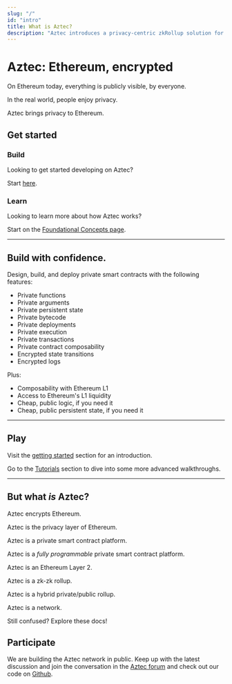 ```yaml
---
slug: "/"
id: "intro"
title: What is Aztec?
description: "Aztec introduces a privacy-centric zkRollup solution for Ethereum, enhancing confidentiality and scalability within the Ethereum ecosystem."
---
```


# Aztec: Ethereum, encrypted

On Ethereum today, everything is publicly visible, by everyone.

In the real world, people enjoy privacy.

Aztec brings privacy to Ethereum.

## Get started

### Build

Looking to get started developing on Aztec?

Start [here](./dev_docs/getting_started/main.md).

### Learn

Looking to learn more about how Aztec works?

Start on the [Foundational Concepts page](./concepts/foundation/main.md).

---

## Build with confidence.

Design, build, and deploy private smart contracts with the following features:

- Private functions
- Private arguments
- Private persistent state
- Private bytecode
- Private deployments
- Private execution
- Private transactions
- Private contract composability
- Encrypted state transitions
- Encrypted logs

Plus:

- Composability with Ethereum L1
- Access to Ethereum's L1 liquidity
- Cheap, public logic, if you need it
- Cheap, public persistent state, if you need it

---

## Play

Visit the [getting started](./dev_docs/getting_started/main) section for an introduction.

Go to the [Tutorials](./dev_docs/tutorials/main.md) section to dive into some more advanced walkthroughs.

---

## But what _is_ Aztec?

Aztec encrypts Ethereum.

Aztec is the privacy layer of Ethereum.

Aztec is a private smart contract platform.

Aztec is a _fully programmable_ private smart contract platform.

Aztec is an Ethereum Layer 2.

Aztec is a zk-zk rollup.

Aztec is a hybrid private/public rollup.

Aztec is a network.

Still confused? Explore these docs!

## Participate

We are building the Aztec network in public. Keep up with the latest discussion and join the conversation in the [Aztec forum](https://discourse.aztec.network) and check out our code on [Github](https://github.com/AztecProtocol).
